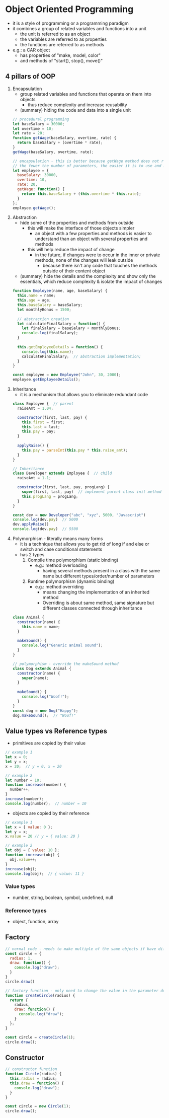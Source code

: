 # Object Oriented Programming
* it is a style of programming or a programming paradigm
* it combines a group of related variables and functions into a unit
  * the unit is referred to as an object
  * the variables are referred to as properties
  * the functions are referred to as methods
* e.g.: a CAR object
  * has properties of "make, model, color"
  * and methods of "start(), stop(), move()"
## 4 pillars of OOP
1. Encapsulation
    * group related variables and functions that operate on them into objects
      * thus reduce complexity and increase reusability
    * (summary) hiding the code and data into a single unit
    ```javascript
    // procedural programming
    let baseSalary = 30000;
    let overtime = 10;
    let rate = 20;
    function getWage(baseSalary, overtime, rate) {
      return baseSalary + (overtime * rate);
    }
    getWage(baseSalary, overtime, rate);
    
    // encapsulation - this is better because getWage method does not requires any parameters
    // the fewer the number of parameters, the easier it is to use and maintain that function
    let employee = {
      baseSalary: 30000,
      overtime: 10,
      rate: 20,
      getWage: function() {
        return this.baseSalary + (this.overtime * this.rate);
      }
    };
    employee.getWage();
    ```
2. Abstraction
    * hide some of the properties and methods from outside
      * this will make the interface of those objects simpler
        * an object with a few properties and methods is easier to understand than an object with several properties and methods
      * this will help reduce the impact of change
        * in the future, if changes were to occur in the inner or private methods, none of the changes will leak outside
          * because there isn't any code that touches the methods outside of their content object
    * (summary) hide the details and the complexity and show only the essentials, which reduce complexity & isolate the impact of changes
    ```javascript
    function Employee(name, age, baseSalary) {
      this.name = name;
      this.age = age;
      this.baseSalary = baseSalary;
      let monthlyBonus = 1500;
      
      // abstraction creation
      let calculateFinalSalary = function() {
        let finalSalary = baseSalary + monthlyBonus;
        console.log(finalSalary);
      }
      
      this.getEmployeeDetails = function() {
        console.log(this.name);
        calculateFinalSalary;  // abstraction implementation;
      }
    }
    
    const employee = new Employee("John", 30, 2000);
    employee.getEmployeeDetails();
    ```
3. Inheritance
    * it is a mechanism that allows you to eliminate redundant code
    ```javascript
    class Employee {  // parent
      raiseAmt = 1.04;
    
      constructor(first, last, pay) {
        this.first = first;
        this.last = last;     
        this.pay = pay;
      }
        
      applyRaise() {
        this.pay = parseInt(this.pay * this.raise_amt);
      }
    }

    // Inheritance
    class Developer extends Employee {  // child
      raiseAmt = 1.1;
    
      constructor(first, last, pay, progLang) {
        super(first, last, pay)  // implement parent class init method
        this.progLang = progLang;
      }
    }
    
    const dev = new Developer("abc", "xyz", 5000, "Javascript")
    console.log(dev.pay)  // 5000
    dev.applyRaise()
    console.log(dev.pay)  // 5500
    ```
4. Polymorphism - literally means many forms
    * it is a technique that allows you to get rid of long if and else or switch and case conditional statements
    * has 2 types
        1. Compile time polymorphism (static binding)
            * e.g.: method overloading
                * having several methods present in a class with the same name but different types/order/number of parameters
        2. Runtime polymorphism (dynamic binding)
            * e.g.: method overriding
                * means changing the implementation of an inherited method
                * Overriding is about same method, same signature but different classes connected through inheritance
    ```javascript
    class Animal {
      constructor(name) {
        this.name = name;
      }
      
      makeSound() {
        console.log("Generic animal sound");
      }
    }
    
    // polymorphism - override the makeSound method
    class Dog extends Animal {
      constructor(name) {
        super(name);
      }
      
      makeSound() {
        console.log("Woof!");
      }
    }
    const dog = new Dog("Happy");
    dog.makeSound();  // "Woof!"
    ```
## Value types vs Reference types
* primitives are copied by their value
```javascript
// example 1
let x = 0;
let y = x;
x = 20;  // y = 0, x = 20

// example 2
let number = 10;
function increase(number) {
  number++;
}
increase(number);
console.log(number);  // number = 10
```
* objects are copied by their reference
```javascript
// example 1
let x = { value: 0 };
let y = x;  
x.value = 20 // y = { value: 20 }

// example 2
let obj = { value: 10 };
function increase(obj) {
  obj.value++;
}
increase(obj);
console.log(obj);  // { value: 11 }
```
### Value types
* number, string, boolean, symbol, undefined, null
### Reference types
* object, function, array

## Factory
```javascript
// normal code - needs to make multiple of the same objects if have different radius value
const circle = {
  radius: 1,
  draw: function() {
    console.log("draw");
  }
}
circle.draw()

// factory function - only need to change the value in the parameter during initialization
function createCircle(radius) {
  return {
    radius,
    draw: function() {
      console.log("draw");
    }
  };
}

const circle = createCircle(1);
circle.draw();
```
## Constructor
```javascript
// constructor function
function Circle(radius) {
  this.radius = radius;
  this.draw = function() {
    console.log("draw");
  }
}

const circle = new Circle(1);
circle.draw();
```
